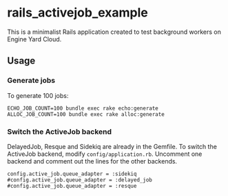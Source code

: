 # rails\_activejob\_example

This is a minimalist Rails application created to test background workers on Engine Yard Cloud.

## Usage

### Generate jobs

To generate 100 jobs:

```
ECHO_JOB_COUNT=100 bundle exec rake echo:generate
ALLOC_JOB_COUNT=100 bundle exec rake alloc:generate
```

### Switch the ActiveJob backend

DelayedJob, Resque and Sidekiq are already in the Gemfile. To switch the ActiveJob backend, modify `config/application.rb`. Uncomment one backend and comment out the lines for the other backends.

```
config.active_job.queue_adapter = :sidekiq
#config.active_job.queue_adapter = :delayed_job
#config.active_job.queue_adapter = :resque
```
